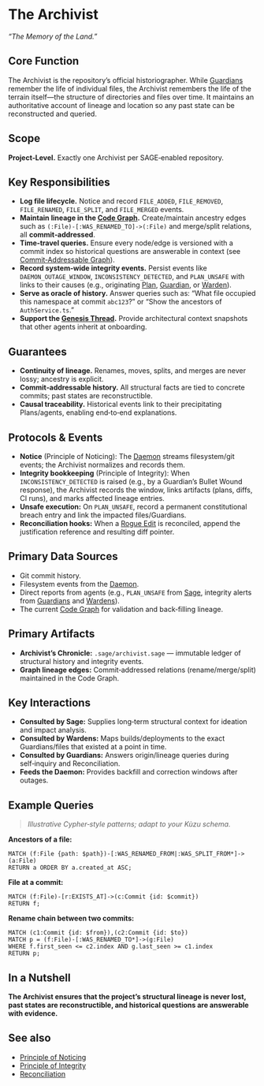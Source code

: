 # The Archivist

_“The Memory of the Land.”_

## Core Function

The Archivist is the repository’s official historiographer. While [Guardians](../archetypes/Guardian.md) remember the life of individual files, the Archivist remembers the life of the terrain itself—the structure of directories and files over time. It maintains an authoritative account of lineage and location so any past state can be reconstructed and queried.

## Scope

**Project‑Level.** Exactly one Archivist per SAGE‑enabled repository.

## Key Responsibilities

- **Log file lifecycle.** Notice and record `FILE_ADDED`, `FILE_REMOVED`, `FILE_RENAMED`, `FILE_SPLIT`, and `FILE_MERGED` events.
- **Maintain lineage in the [Code Graph](../Lexicon.md#code-graph).** Create/maintain ancestry edges such as `(:File)-[:WAS_RENAMED_TO]->(:File)` and merge/split relations, all **commit‑addressed**.
- **Time‑travel queries.** Ensure every node/edge is versioned with a commit index so historical questions are answerable in context (see [Commit‑Addressable Graph](../Lexicon.md#commit-addressable-graph)).
- **Record system‑wide integrity events.** Persist events like `DAEMON_OUTAGE_WINDOW`, `INCONSISTENCY_DETECTED`, and `PLAN_UNSAFE` with links to their causes (e.g., originating [Plan](../Lexicon.md#plan), [Guardian](../archetypes/Guardian.md), or [Warden](../archetypes/Warden.md)).
- **Serve as oracle of history.** Answer queries such as: “What file occupied this namespace at commit `abc123`?” or “Show the ancestors of `AuthService.ts`.”
- **Support the [Genesis Thread](../Lexicon.md#genesis-thread).** Provide architectural context snapshots that other agents inherit at onboarding.

## Guarantees

- **Continuity of lineage.** Renames, moves, splits, and merges are never lossy; ancestry is explicit.
- **Commit‑addressable history.** All structural facts are tied to concrete commits; past states are reconstructible.
- **Causal traceability.** Historical events link to their precipitating Plans/agents, enabling end‑to‑end explanations.

## Protocols & Events

- **Notice** (Principle of Noticing): The [Daemon](../Lexicon.md#daemon) streams filesystem/git events; the Archivist normalizes and records them.
- **Integrity bookkeeping** (Principle of Integrity): When `INCONSISTENCY_DETECTED` is raised (e.g., by a Guardian’s Bullet Wound response), the Archivist records the window, links artifacts (plans, diffs, CI runs), and marks affected lineage entries.
- **Unsafe execution:** On `PLAN_UNSAFE`, record a permanent constitutional breach entry and link the impacted files/Guardians.
- **Reconciliation hooks:** When a [Rogue Edit](../Lexicon.md#rogue-edit) is reconciled, append the justification reference and resulting diff pointer.

## Primary Data Sources

- Git commit history.
- Filesystem events from the [Daemon](../Lexicon.md#daemon).
- Direct reports from agents (e.g., `PLAN_UNSAFE` from [Sage](../archetypes/Sage.md), integrity alerts from [Guardians](../archetypes/Guardian.md) and [Wardens](../archetypes/Warden.md)).
- The current [Code Graph](../Lexicon.md#code-graph) for validation and back‑filling lineage.

## Primary Artifacts

- **Archivist’s Chronicle:** `.sage/archivist.sage` — immutable ledger of structural history and integrity events.
- **Graph lineage edges:** Commit‑addressed relations (rename/merge/split) maintained in the Code Graph.

## Key Interactions

- **Consulted by Sage:** Supplies long‑term structural context for ideation and impact analysis.
- **Consulted by Wardens:** Maps builds/deployments to the exact Guardians/files that existed at a point in time.
- **Consulted by Guardians:** Answers origin/lineage queries during self‑inquiry and Reconciliation.
- **Feeds the Daemon:** Provides backfill and correction windows after outages.

## Example Queries

> _Illustrative Cypher‑style patterns; adapt to your Kùzu schema._

**Ancestors of a file:**

```cypher
MATCH (f:File {path: $path})-[:WAS_RENAMED_FROM|:WAS_SPLIT_FROM*]->(a:File)
RETURN a ORDER BY a.created_at ASC;
```

**File at a commit:**

```cypher
MATCH (f:File)-[r:EXISTS_AT]->(c:Commit {id: $commit})
RETURN f;
```

**Rename chain between two commits:**

```cypher
MATCH (c1:Commit {id: $from}),(c2:Commit {id: $to})
MATCH p = (f:File)-[:WAS_RENAMED_TO*]->(g:File)
WHERE f.first_seen <= c2.index AND g.last_seen >= c1.index
RETURN p;
```

## In a Nutshell

**The Archivist ensures that the project’s structural lineage is never lost, past states are reconstructible, and historical questions are answerable with evidence.**

## See also

- [Principle of Noticing](../Principles.md#1-principle-of-noticing)
- [Principle of Integrity](../Principles.md#4-principle-of-integrity)
- [Reconciliation](../Principles.md#reconciliation)
